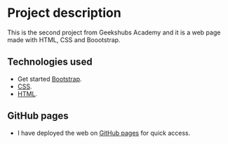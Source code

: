 # Project description 

This is the second project from Geekshubs Academy and it is a web page made with HTML, CSS and Boootstrap.

## Technologies used

- Get started [Bootstrap](https://getbootstrap.com/).
- [CSS](https://developer.mozilla.org/es/docs/Web/CSS).
- [HTML](https://developer.mozilla.org/es/docs/Web/HTML).

## GitHub pages
- I have deployed the web on [GitHub pages](https://devian5.github.io/webSite/) for quick access.


